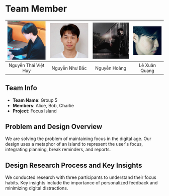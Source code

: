 # Team Member
| ![NTVHuy](NTVH.png)           | ![NNBac](NNB.png)           | ![NHoang](NH.png)            | ![LXQuang](LXQ.png)          |
| :---------------------------: | :-------------------------: | :--------------------------: | :--------------------------: |
|      Nguyễn Thái Việt Huy     |        Nguyễn Như Bắc       |         Nguyễn Hoàng         |         Lê Xuân Quang        |

## Team Info
- **Team Name**: Group 5
- **Members**: Alice, Bob, Charlie
- **Project**: Focus Island

## Problem and Design Overview
We are solving the problem of maintaining focus in the digital age. Our design uses a metaphor of an island to represent the user's focus, integrating planning, break reminders, and reports.

## Design Research Process and Key Insights
We conducted research with three participants to understand their focus habits. Key insights include the importance of personalized feedback and minimizing digital distractions.
